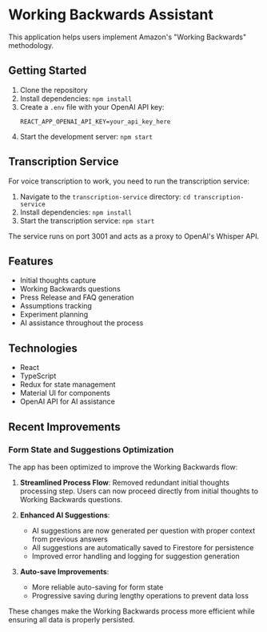 # Working Backwards Assistant

This application helps users implement Amazon's "Working Backwards" methodology.

## Getting Started

1. Clone the repository
2. Install dependencies: `npm install`
3. Create a `.env` file with your OpenAI API key:
   ```
   REACT_APP_OPENAI_API_KEY=your_api_key_here
   ```
4. Start the development server: `npm start`

## Transcription Service

For voice transcription to work, you need to run the transcription service:

1. Navigate to the `transcription-service` directory: `cd transcription-service`
2. Install dependencies: `npm install`
3. Start the transcription service: `npm start`

The service runs on port 3001 and acts as a proxy to OpenAI's Whisper API.

## Features

- Initial thoughts capture
- Working Backwards questions
- Press Release and FAQ generation
- Assumptions tracking
- Experiment planning
- AI assistance throughout the process

## Technologies

- React
- TypeScript
- Redux for state management
- Material UI for components
- OpenAI API for AI assistance

## Recent Improvements

### Form State and Suggestions Optimization

The app has been optimized to improve the Working Backwards flow:

1. **Streamlined Process Flow**: Removed redundant initial thoughts processing step. Users can now proceed directly from initial thoughts to Working Backwards questions.

2. **Enhanced AI Suggestions**:
   - AI suggestions are now generated per question with proper context from previous answers
   - All suggestions are automatically saved to Firestore for persistence
   - Improved error handling and logging for suggestion generation

3. **Auto-save Improvements**:
   - More reliable auto-saving for form state
   - Progressive saving during lengthy operations to prevent data loss

These changes make the Working Backwards process more efficient while ensuring all data is properly persisted.
